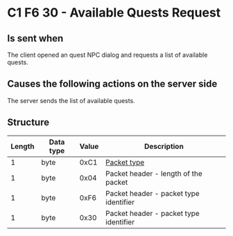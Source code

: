 ﻿# C1 F6 30 - Available Quests Request

## Is sent when
The client opened an quest NPC dialog and requests a list of available quests.


## Causes the following actions on the server side
The server sends the list of available quests.


## Structure

|  Length  | Data type | Value | Description |
|----------|---------|-------------|---------|
| 1 | byte | 0xC1    | [Packet type](PacketTypes.md) |
| 1 | byte | 0x04    | Packet header - length of the packet |
| 1 | byte | 0xF6    | Packet header - packet type identifier |
| 1 | byte | 0x30    | Packet header - packet type identifier |

